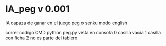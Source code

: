 # IA_peg v 0.001
IA capaza de ganar en el juego peg o senku modo english

correr codigo
CMD
python peg.py
vista en consola
0 casilla vacia
1 casilla con ficha
2 no es parte del tablero
